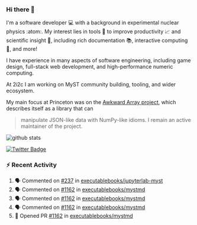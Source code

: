 ### Hi there 👋 

I'm a software developer 💻 with a background in experimental nuclear physics :atom:. My interest lies in tools :wrench: to improve productivity :chart_with_upwards_trend: and scientific insight :telescope:, including rich documentation 📚, interactive computing 🧮, and more! 

I have experience in many aspects of software engineering, including game design, full-stack web development, and high-performance numeric computing. 

At 2i2c I am working on MyST community building, tooling, and wider ecosystem. 

My main focus at Princeton was on the [Awkward Array project](awkward-array.org/), which describes itself as a library that can 
> manipulate JSON-like data with NumPy-like idioms. I remain an active maintainer of the project. 

![github stats](https://github-readme-stats.vercel.app/api?username=agoose77&show_icons=true&hide_rank=true&hide_title=true&bg_color=30,e76445,904e95&text_color=efe3ec&icon_color=efe3ec)
<!--
**agoose77/agoose77** is a ✨ _special_ ✨ repository because its `README.md` (this file) appears on your GitHub profile.

Here are some ideas to get you started:

- 🔭 I’m currently working on ...
- 🌱 I’m currently learning ...
- 👯 I’m looking to collaborate on ...
- 🤔 I’m looking for help with ...
- 💬 Ask me about ...
- 📫 How to reach me: ...
- 😄 Pronouns: ...
- ⚡ Fun fact: ...
-->

[![Twitter Badge](https://img.shields.io/twitter/follow/agoose77?style=flat-square&logo=Twitter&logoColor=white&color=cornflowerblue)](https://twitter.com/agoose77)

### :zap: Recent Activity

<!--START_SECTION:activity-->
1. 🗣 Commented on [#237](https://github.com/executablebooks/jupyterlab-myst/pull/237#issuecomment-2077561454) in [executablebooks/jupyterlab-myst](https://github.com/executablebooks/jupyterlab-myst)
2. 🗣 Commented on [#1162](https://github.com/executablebooks/mystmd/pull/1162#issuecomment-2077439353) in [executablebooks/mystmd](https://github.com/executablebooks/mystmd)
3. 🗣 Commented on [#1162](https://github.com/executablebooks/mystmd/pull/1162#issuecomment-2077407594) in [executablebooks/mystmd](https://github.com/executablebooks/mystmd)
4. 🗣 Commented on [#1162](https://github.com/executablebooks/mystmd/pull/1162#issuecomment-2077393012) in [executablebooks/mystmd](https://github.com/executablebooks/mystmd)
5. 💪 Opened PR [#1162](https://github.com/executablebooks/mystmd/pull/1162) in [executablebooks/mystmd](https://github.com/executablebooks/mystmd)
<!--END_SECTION:activity-->
